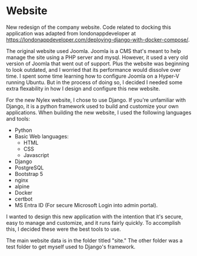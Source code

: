 # Website
New redesign of the company website.  Code related to docking this application was adapted from londonappdeveloper at https://londonappdeveloper.com/deploying-django-with-docker-compose/.

The original website used Joomla.  Joomla is a CMS that's meant to help manage the site using a PHP server and mysql. However, it used a very old version of Joomla that went out of support. Plus the website was beginning to look outdated, and I worried that its performance would dissolve over time.
I spent some time learning how to configure Joomla on a Hyper-V running Ubuntu. But in the process of doing so, I decided I needed some extra flexability in how I design and configure this new website.

For the new Nylex website, I chose to use Django. If you're unfamiliar with Django, it is a python framework used to build and customize your own applications. When building the new website, I used the following languages and tools:
- Python
- Basic Web languages:
    - HTML
    - CSS
    - Javascript
- Django
- PostgreSQL
- Bootstrap 5
- nginx
- alpine
- Docker
- certbot
- MS Entra ID (For secure Microsoft Login into admin portal).

I wanted to design this new application with the intention that it's secure, easy to manage and customize, and it runs fairly quickly. To accomplish this, I decided these were the best tools to use.

The main website data is in the folder titled "site."  The other folder was a test folder to get myself used to Django's framework.
